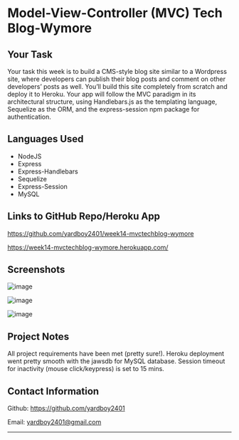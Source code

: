 # Model-View-Controller (MVC) Tech Blog-Wymore

## Your Task

Your task this week is to build a CMS-style blog site similar to a Wordpress site, where developers can publish their blog posts and comment on other developers’ posts as well. You’ll build this site completely from scratch and deploy it to Heroku. Your app will follow the MVC paradigm in its architectural structure, using Handlebars.js as the templating language, Sequelize as the ORM, and the express-session npm package for authentication.

## Languages Used

- NodeJS
- Express
- Express-Handlebars
- Sequelize
- Express-Session
- MySQL

## Links to GitHub Repo/Heroku App

https://github.com/yardboy2401/week14-mvctechblog-wymore

https://week14-mvctechblog-wymore.herokuapp.com/

## Screenshots

![image](https://user-images.githubusercontent.com/85953688/147842578-5319eee8-33b2-43f9-be73-8af52a3fd6b8.png)

![image](https://user-images.githubusercontent.com/85953688/147842583-56232421-042b-436e-9662-fade356bba4e.png)

![image](https://user-images.githubusercontent.com/85953688/147842589-52955a66-ab9f-43e9-b232-4a5c98d17203.png)

## Project Notes

All project requirements have been met (pretty sure!). Heroku deployment went pretty smooth with the jawsdb for MySQL database. Session timeout for inactivity (mouse click/keypress) is set to 15 mins.

## Contact Information
Github: https://github.com/yardboy2401

Email: yardboy2401@gmail.com

- - - -
